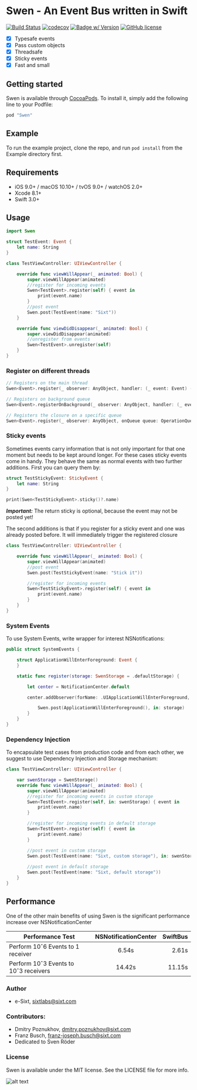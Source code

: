 # Swen - An Event Bus written in Swift

[![Build Status](https://travis-ci.org/e-Sixt/Swen.svg?branch=master)](https://travis-ci.org/e-Sixt/Swen)
[![codecov](https://codecov.io/gh/e-Sixt/Swen/branch/master/graph/badge.svg)](https://codecov.io/gh/e-Sixt/Swen)
[![Badge w/ Version](https://cocoapod-badges.herokuapp.com/v/Swen/badge.png)](https://cocoadocs.org/docsets/NSStringMask)
[![GitHub license](https://img.shields.io/badge/license-MIT-blue.svg)](https://raw.githubusercontent.com/e-Sixt/Swen/master/LICENSE)

- [x] Typesafe events
- [x] Pass custom objects
- [x] Threadsafe
- [x] Sticky events
- [x] Fast and small

## Getting started

Swen is available through [CocoaPods](http://cocoapods.org). To install
it, simply add the following line to your Podfile:

```ruby
pod "Swen"
```

## Example

To run the example project, clone the repo, and run `pod install` from the Example directory first.

## Requirements

- iOS 9.0+ / macOS 10.10+ / tvOS 9.0+ / watchOS 2.0+
- Xcode 8.1+
- Swift 3.0+

## Usage
```swift
import Swen

struct TestEvent: Event {
    let name: String
}

class TestViewController: UIViewController {

    override func viewWillAppear(_ animated: Bool) {
        super.viewWillAppear(animated)
        //register for incoming events
        Swen<TestEvent>.register(self) { event in
            print(event.name)
        }
        //post event
        Swen.post(TestEvent(name: "Sixt"))
    }

    override func viewDidDisappear(_ animated: Bool) {
        super.viewDidDisappear(animated)
        //unregister from events
        Swen<TestEvent>.unregister(self)
    }
}
```

### Register on different threads
```swift
// Registers on the main thread
Swen<Event>.register(_ observer: AnyObject, handler: (_ event: Event) -> Void)

// Registers on background queue
Swen<Event>.registerOnBackground(_ observer: AnyObject, handler: (_ event: Event) -> Void)

// Registers the closure on a specific queue
Swen<Event>.register(_ observer: AnyObject, onQueue queue: OperationQueue, handler: (_ event: Event) -> Void)
```

### Sticky events
Sometimes events carry information that is not only important for that one moment but needs to be kept around longer. For these cases sticky events come in handy. They behave the same as normal events with two further additions. First you can query them by:

```swift
struct TestStickyEvent: StickyEvent {
    let name: String
}

print(Swen<TestStickyEvent>.sticky()?.name)
```
***Important:*** The return sticky is optional, because the event may not be posted yet!

The second additions is that if you register for a sticky event and one was already posted before. It will immediately trigger the registered closure
```swift
class TestViewController: UIViewController {

    override func viewWillAppear(_ animated: Bool) {
        super.viewWillAppear(animated)
        //post event
        Swen.post(TestStickyEvent(name: "Stick it"))

        //register for incoming events
        Swen<TestStickyEvent>.register(self) { event in
            print(event.name)
        }
    }
}
```

### System Events
To use System Events, write wrapper for interest NSNotifications:
```swift
public struct SystemEvents {

    struct ApplicationWillEnterForeground: Event {
    }

    static func register(storage: SwenStorage = .defaultStorage) {

        let center = NotificationCenter.default

        center.addObserver(forName: .UIApplicationWillEnterForeground, object: nil, queue: nil) { _ in

            Swen.post(ApplicationWillEnterForeground(), in: storage)
        }
    }
}
```

### Dependency Injection
To encapsulate test cases from production code and from each other, we suggest to use Dependency Injection and Storage mechanism:
```swift
class TestViewController: UIViewController {

    var swenStorage = SwenStorage()
    override func viewWillAppear(_ animated: Bool) {
        super.viewWillAppear(animated)
        //register for incoming events in custom storage
        Swen<TestEvent>.register(self, in: swenStorage) { event in
            print(event.name)
        }

        //register for incoming events in default storage
        Swen<TestEvent>.register(self) { event in
            print(event.name)
        }

        //post event in custom storage
        Swen.post(TestEvent(name: "Sixt, custom storage"), in: swenStorage)
        
        //post event in default storage
        Swen.post(TestEvent(name: "Sixt, default storage"))
    }
}
```

## Performance
One of the other main benefits of using Swen is the significant performance increase over NSNotificationCenter

| Performance Test                        | NSNotificationCenter   | SwiftBus   |
| ----------------------------------------|:----------------------:| ----------:|
| Perform 10ˆ6 Events to 1 receiver       | 6.54s                  | 2.61s      |
| Perform 10ˆ3 Events to 10ˆ3 receivers   | 14.42s                 | 11.15s     |

### Author
* e-Sixt, sixtlabs@sixt.com

### Contributors:
* Dmitry Poznukhov, dmitry.poznukhov@sixt.com
* Franz Busch,      franz-joseph.busch@sixt.com
* Dedicated to Sven Röder

### License

Swen is available under the MIT license. See the LICENSE file for more info.

![alt text](https://github.com/e-Sixt/Swen/raw/master/logo.png "Logo Title Text 1")

